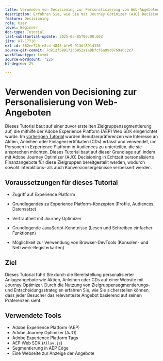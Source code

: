 ```yaml
---
title: Verwenden von Decisioning zur Personalisierung von Web-Angeboten
description: Erfahren Sie, wie Sie mit Journey Optimizer (AJO) Decisioning personalisierte Angebote auf einer Web-Seite unterbreiten können, indem Sie die in Experience Platform (AEP) integrierte Zielgruppensegmentierung nutzen.
feature: Decisioning
role: User
level: Beginner
doc-type: Tutorial
last-substantial-update: 2025-05-05T00:00:00Z
jira: KT-17728
exl-id: 382ee746-e8cd-4843-bfe9-913df8914136
source-git-commit: 7d812f589172c5052a1e9bfcf6a99d0769a6c2c7
workflow-type: tm+mt
source-wordcount: '226'
ht-degree: 2%

---
```


# Verwenden von Decisioning zur Personalisierung von Web-Angeboten

Dieses Tutorial baut auf einer zuvor erstellten Zielgruppensegmentierung auf, die mithilfe der Adobe Experience Platform (AEP) Web SDK eingerichtet wurde. Im [vorherigen Tutorial](https://experienceleague.adobe.com/de/docs/journey-optimizer-learn/create-audiences-using-web-sdk/introduction) wurden Benutzerpräferenzen wie Interesse an Aktien, Anleihen oder Einlagenzertifikaten (CDs) erfasst und verwendet, um Personen in Experience Platform in Audiences zu unterteilen, die sie ansprechen möchten. Dieses Tutorial baut auf dieser Grundlage auf, indem mit Adobe Journey Optimizer (AJO) Decisioning in Echtzeit personalisierte Finanzangebote für diese Zielgruppen bereitgestellt werden, wodurch sowohl Interaktions- als auch Konversionsergebnisse verbessert werden.


## Voraussetzungen für dieses Tutorial

* Zugriff auf Experience Platform

* Grundlegendes zu Experience Platform-Konzepten (Profile, Audiences, Datensätze)

* Vertrautheit mit Journey Optimizer

* Grundlegende JavaScript-Kenntnisse (Lesen und Schreiben einfacher Funktionen)

* Möglichkeit zur Verwendung von Browser-DevTools (Konsolen- und Netzwerk-Registerkarten)


## Ziel

Dieses Tutorial führt Sie durch die Bereitstellung personalisierter Anlageangebote wie Aktien, Anleihen oder CDs auf einer Website mit Journey Optimizer. Durch die Nutzung von Zielgruppensegmentierungs- und Entscheidungsstrategien erfahren Sie, wie Sie sicherstellen können, dass jeder Besucher das relevanteste Angebot basierend auf seinen Präferenzen sieht.

## Verwendete Tools

* Adobe Experience Platform (AEP)
* Adobe Journey Optimizer (AJO)
* Adobe Experience Platform Tags
* AEP Web SDK (`Alloy.js`)
* Segmentierung in AEP Edge
* Eine Webseite zur Anzeige der Angebote
